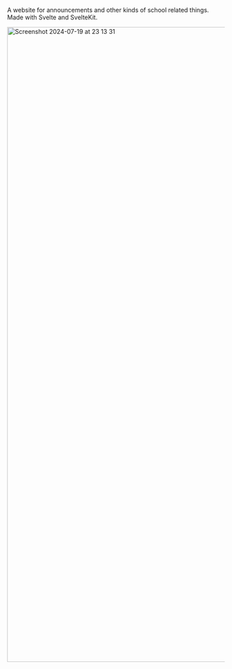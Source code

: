 A website for announcements and other kinds of school related things. Made with Svelte and SvelteKit.

<img width="1470" alt="Screenshot 2024-07-19 at 23 13 31" src="https://github.com/user-attachments/assets/cd843b4a-4c4f-4133-8a76-0964f06d6427">
